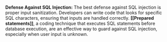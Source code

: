**Defense Against SQL Injection:** The best defense against SQL injection is proper input sanitization. Developers can write code that looks for specific SQL characters, ensuring that inputs are handled correctly. **[[Prepared statements]]**, a coding technique that executes SQL statements before database execution, are an effective way to guard against SQL injection, especially when user input is unknown.